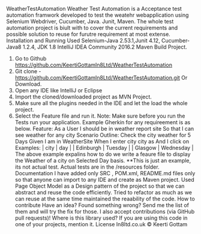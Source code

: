 ﻿WeatherTestAutomation
Weather Test Automation is a Acceptance test automation framwork developed to test the weatehr webapplication using Selenium Webdriver, Cucumber, Java. Junit, Maven. The whole test automation project is biult with to cover the current requirements and possible solution to reuse for furutre requirement at most extense. 
Installation and Running
Used 
Selenium-Java 2.53.1,Junit 4.12, 
Cucumber-Java8 1.2.4, 
JDK 1.8
IntelliJ IDEA Community 2016.2
Maven Build Project.
1. Go to Github https://github.com/KeertiGottamIn8Ltd/WeatherTestAutomation
2. Git clone - https://github.com/KeertiGottamIn8Ltd/WeatherTestAutomation.git Or Download. 
3. Open any IDE like IntelliJ or Eclipse
4. Import the cloned/downloaded project as MVN Project.
5. Make sure all the plugins needed in the IDE  and let the load the whole project.
6. Select the Feature file and run it. 
Note: Make sure before you run the Tests run your application. 
Example
Gherkin for any requireement is as below. 
Feature: As a User
  I should be in weather report site
  So that I can see weather for any city
  Scenario Outline: Check the city weather for 5 Days
    Given I am in WeatherSite
    When I enter city city as <city>
    And I click on <day>
Examples:
  | city      | day       |
  | Edinburgh | Tuesday   | 
  | Glasgow   | Wednesday | 
The above example expalins how to do we write a feaure file to display the Weather of a city on Selected Day basis. 
**This is just an example, its not actual test. Actual tests are in the /resources folder.
Documentation
I have added only SRC , POM.xml, README.md files only so that anyone can import to any IDE and create as Maven project. 
Used Page Object Model as a Design pattern of the project so that we can abstract and reuse the code efficiently.
Tried to refactor as much as we can reuse at the same time maintained the reaability of the code.
How to contribute
Have an idea? Found something wrong? Send me the list of them and will try the fix for those. I also accept contributions (via GitHub pull requests)!
Where is this library used?
If you are using this code in one of your projects, mention it. 
License
In8ltd.co.uk © Keerti Gottam
